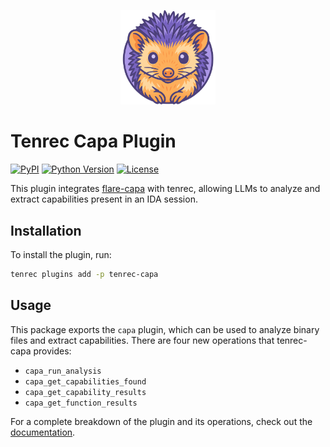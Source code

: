 
<p align="center">
  <img alt="logo" src="https://raw.githubusercontent.com/axelmierczuk/tenrec/refs/heads/main/tenrec/documentation/static/_media/icon.svg" width="30%" height="30%">
</p>

# Tenrec Capa Plugin

[![PyPI](https://img.shields.io/pypi/v/tenrec-capa)](https://pypi.org/project/tenrec-capa/)
[![Python Version](https://img.shields.io/pypi/pyversions/tenrec-capa)](https://pypi.org/project/tenrec-capa/)
[![License](https://img.shields.io/pypi/l/tenrec-capa)](https://img.shields.io/pypi/l/tenrec-capa)

This plugin integrates [flare-capa](https://github.com/mandiant/capa) with tenrec, 
allowing LLMs to analyze and extract capabilities present in an IDA session.

## Installation

To install the plugin, run:

```bash
tenrec plugins add -p tenrec-capa
```

## Usage

This package exports the `capa` plugin, which can be used to analyze binary files and extract capabilities. 
There are four new operations that tenrec-capa provides:

- `capa_run_analysis`
- `capa_get_capabilities_found`
- `capa_get_capability_results`
- `capa_get_function_results`

For a complete breakdown of the plugin and its operations, 
check out the [documentation](https://axelmierczuk.github.io/tenrec-capa/#/).


